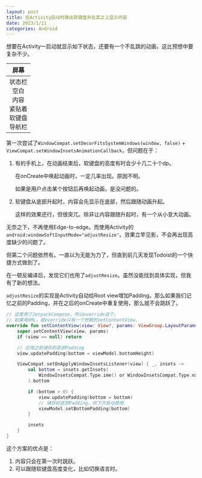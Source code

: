 ```yaml
---
layout: post
title: 在Activity启动时弹出软键盘并在其之上显示内容
date: 2023/1/11
categories: Android
---
```


想要在Activity一启动就显示如下状态，还要有一个不乱跳的动画，这比预想中要复杂不少。

|屏幕|
|:-:|
|状态栏<br>空白<br>内容<br>紧贴着<br>软键盘<br>导航栏|

<!--more-->

第一次尝试了`WindowCompat.setDecorFitsSystemWindows(window, false)` + `ViewCompat.setWindowInsetsAnimationCallback`，但问题在于：

1. 有的手机上，在动画结束后，软键盘的高度有时会少十几二十个dp。

    在onCreate中唤起动画时，一定几率出现。原因不明。

    如果是用户点击某个按钮后再唤起动画，是没问题的。

1. 软键盘从底部升起时，内容会先显示在底部，然后跟随动画升起。

    这样的效果还行，但很突兀。除非让内容跟随升起时，有一个从小变大动画。

无奈之下，不再使用Edge-to-edge。而使用Activity的`android:windowSoftInputMode="adjustResize"`。效果立竿见影，不会再出现高度缺少的问题了。

但第二个问题依然有。一直以为无能为力了，但直到前几天发现Todoist的一个快捷方式做到了。

在一顿反编译后，发现它们也用了`adjustResize`。虽然没能找到具体实现，但我有了新的想法。

`adjustResize`的实现是Activity自动给Root view增加Padding。那么如果我们记忆之前的Padding，并在之后的onCreate中重复使用，那么就不会跳跃了。

```Kotlin
// 这里用了JetpackCompose，所以override这个。
// 如果用XML，就override只有一个参数的setContentView。
override fun setContentView(view: View?, params: ViewGroup.LayoutParams?) {
    super.setContentView(view, params)
    if (view == null) return

    // 应用之前储存的底部Padding
    view.updatePadding(bottom = viewModel.bottomHeight)

    ViewCompat.setOnApplyWindowInsetsListener(view) { _, insets ->
        val bottom = insets.getInsets(
            WindowInsetsCompat.Type.ime() or WindowInsetsCompat.Type.navigationBars()
        ).bottom

        if (bottom > 0) {
            view.updatePadding(bottom = bottom)
            // 储存好底部Padding，供下次启动使用
            viewModel.setBottomPadding(bottom)
        }

        insets
    }
}
```

这个方案的优点是：

1. 内容只会在第一次时跳跃。
1. 可以跟随软键盘高度变化，比如切换语言时。
